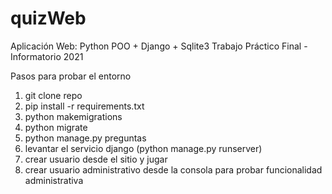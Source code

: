 # quizWeb
Aplicación Web: Python POO + Django + Sqlite3
Trabajo Práctico Final - Informatorio 2021

Pasos para probar el entorno

1) git clone repo
2) pip install -r requirements.txt
3) python makemigrations
4) python migrate
5) python manage.py preguntas
6) levantar el servicio django (python manage.py runserver)
7) crear usuario desde el sitio y jugar
8) crear usuario administrativo desde la consola para probar funcionalidad administrativa
